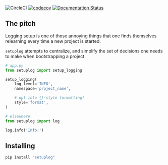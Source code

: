 ![CircleCI](https://img.shields.io/circleci/build/gh/schireson/setuplog/master) [![codecov](https://codecov.io/gh/schireson/setuplog/branch/master/graph/badge.svg)](https://codecov.io/gh/schireson/setuplog) [![Documentation Status](https://readthedocs.org/projects/setuplog/badge/?version=latest)](https://setuplog.readthedocs.io/en/latest/?badge=latest)

## The pitch

Logging setup is one of those annoying things that one finds themselves relearning
every time a new project is started.

`setuplog` attempts to centralize, and simplify the set of decisions one needs to make
when bootstrapping a project.

```python
# app.py
from setuplog import setup_logging

setup_logging(
    log_level='INFO',
    namespace='project_name',

    # opt into {}-style formatting!
    style='format',
)

# elsewhere
from setuplog import log

log.info('Info!')
```

## Installing

```bash
pip install "setuplog"
```
